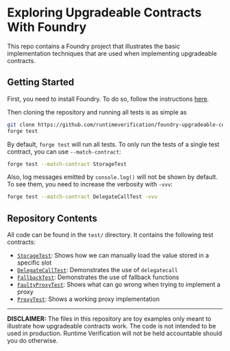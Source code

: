 # Exploring Upgradeable Contracts With Foundry

This repo contains a Foundry project that illustrates the basic implementation
techniques that are used when implementing upgradeable contracts.

## Getting Started

First, you need to install Foundry. To do so, follow the instructions
[here](https://book.getfoundry.sh/getting-started/installation).

Then cloning the repository and running all tests is as simple as
```sh
git clone https://github.com/runtimeverification/foundry-upgradeable-contracts-examples.git
forge test
```

By default, `forge test` will run all tests. To only run the tests of a single
test contract, you can use `--match-contract`:
```sh
forge test --match-contract StorageTest
```

Also, log messages emitted by `console.log()` will not be shown by default. To
see them, you need to increase the verbosity with `-vvv`:
```sh
forge test --match-contract DelegateCallTest -vvv
```

## Repository Contents

All code can be found in the `test/` directory. It contains the following test
contracts:
- [`StorageTest`](test/Storage.t.sol): Shows how we can manually load the value stored in a specific slot
- [`DelegateCallTest`](test/DelegateCall.t.sol): Demonstrates the use of `delegatecall`
- [`FallbackTest`](test/Fallback.t.sol): Demonstrates the use of fallback functions
- [`FaultyProxyTest`](test/FaultyProxy.t.sol): Shows what can go wrong when trying to implement a proxy
- [`ProxyTest`](test/Proxy.t.sol): Shows a working proxy implementation


---

**DISCLAIMER:** The files in this repository are toy examples only meant to
illustrate how upgradeable contracts work. The code is not intended to be used in production.
Runtime Verification will not be held accountable should you do otherwise.
